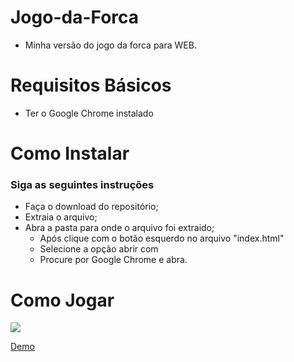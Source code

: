# Jogo-da-Forca
- Minha versão do jogo da forca para WEB.

# Requisitos Básicos
- Ter o Google Chrome instalado

# Como Instalar
### Siga as seguintes instruções
                
+ Faça o download do repositório;
+ Extraia o arquivo;
+ Abra a pasta para onde o arquivo foi extraido;
    * Após clique com o botão esquerdo no arquivo "index.html"
    * Selecione a opção abrir com
    * Procure por Google Chrome e abra.
# Como Jogar
![](https://github.com/natasilva/Jogo-da-Forca/blob/master/img/Jogoforca.gif)

[Demo](https://jogo-da-forca-yrfaxkscfs.now.sh)

